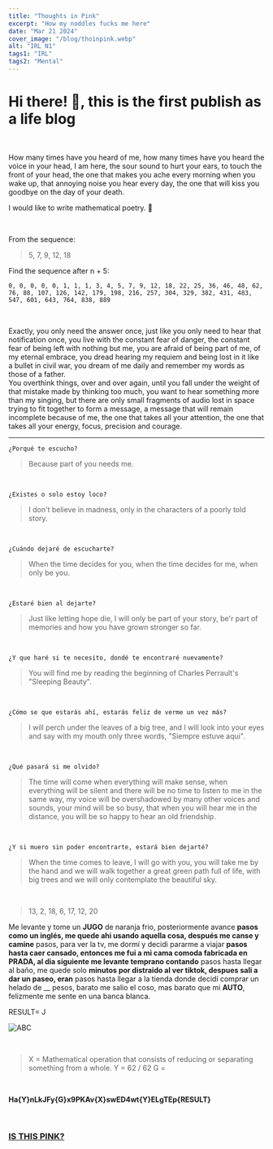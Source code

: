```yaml
---
title: "Thoughts in Pink"
excerpt: "How my noddles fucks me here"
date: "Mar 21 2024"
cover_image: "/blog/thoinpink.webp"
alt: "IRL N1"
tags1: "IRL"
tags2: "Mental"
---
```


# Hi there! 👋, this is the first publish as a life blog

&nbsp;

How many times have you heard of me, how many times have you heard the voice in your head, I am here, the sour sound to hurt your ears, to touch the front of your head, the one that makes you ache every morning when you wake up, that annoying noise you hear every day, the one that will kiss you goodbye on the day of your death.

I would like to write mathematical poetry. 💁

&nbsp;

From the sequence:

> 5, 7, 9, 12, 18

Find the sequence after n + 5:

```nx
0, 0, 0, 0, 0, 1, 1, 1, 3, 4, 5, 7, 9, 12, 18, 22, 25, 36, 46, 48, 62, 76, 88, 107, 126, 142, 179, 198, 216, 257, 304, 329, 382, 431, 483, 547, 601, 643, 764, 838, 889

```

&nbsp;

Exactly, you only need the answer once, just like you only need to hear that notification once, you live with the constant fear of danger, the constant fear of being left with nothing but me, you are afraid of being part of me, of my eternal embrace, you dread hearing my requiem and being lost in it like a bullet in civil war, you dream of me daily and remember my words as those of a father.
\
You overthink things, over and over again, until you fall under the weight of that mistake made by thinking too much, you want to hear something more than my singing, but there are only small fragments of audio lost in space trying to fit together to form a message, a message that will remain incomplete because of me, the one that takes all your attention, the one that takes all your energy, focus, precision and courage.

---

```nx
¿Porqué te escucho?

```

> Because part of you needs me.

&nbsp;

```nx
¿Existes o solo estoy loco?

```

> I don't believe in madness, only in the characters of a poorly told story.

&nbsp;

```nx
¿Cuándo dejaré de escucharte?

```

> When the time decides for you, when the time decides for me, when only be you.

&nbsp;

```nx
¿Estaré bien al dejarte?

```

> Just like letting hope die, I will only be part of your story, be'r part of memories and how you have grown stronger so far.

&nbsp;

```nx
¿Y que haré si te necesito, dondé te encontraré nuevamente?

```

> You will find me by reading the beginning of Charles Perrault's "Sleeping Beauty".

&nbsp;

```nx
¿Cómo se que estarás ahí, estarás feliz de verme un vez más?

```

> I will perch under the leaves of a big tree, and I will look into your eyes and say with my mouth only three words, "Siempre estuve aqui".

&nbsp;

```nx
¿Qué pasará si me olvido?

```

> The time will come when everything will make sense, when everything will be silent and there will be no time to listen to me in the same way, my voice will be overshadowed by many other voices and sounds, your mind will be so busy, that when you will hear me in the distance, you will be so happy to hear an old friendship.

&nbsp;

```nx
¿Y si muero sin poder encontrarte, estará bien dejarté?

```

> When the time comes to leave, I will go with you, you will take me by the hand and we will walk together a great green path full of life, with big trees and we will only contemplate the beautiful sky.

&nbsp;

> 13, 2, 18, 6, 17, 12, 20

Me levante y tome un **JUGO** de naranja frio, posteriormente avance **pasos como un inglés, me quede ahi usando aquella cosa, después me canse y camine** pasos, para ver la tv, me dormí y decidi pararme a viajar **pasos hasta caer cansado, entonces me fui a mi cama comoda fabricada en **PRADA**, al dia siguiente me levante temprano contando** pasos hasta llegar al baño, me quede solo **minutos por distraido al ver tiktok, despues sali a dar un paseo, eran** pasos hasta llegar a la tienda donde decidí comprar un helado de __ pesos, barato me salio el coso, mas barato que mi **AUTO**, felizmente me sente en una banca blanca.

RESULT= J

![ABC](https://i.ytimg.com/vi/kqivBi96npQ/maxresdefault.jpg)

&nbsp;

> X = Mathematical operation that consists of reducing or separating something from a whole.
> Y = 62 / 62
> G =

&nbsp;

**Ha{Y}nLkJFy{G}x9PKAv{X}swED4wt{Y}ELgTEp{RESULT}**

&nbsp;

### [IS THIS PINK?](https://mega.nz/file/JjFASRTB)
